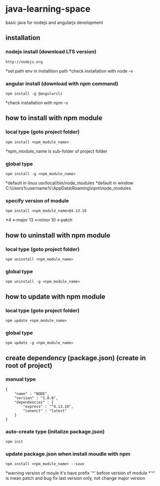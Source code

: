 # java-learning-space
basic java for nodejs and angularjs development

## installation
### nodejs install (download LTS version)
   
    http://nodejs.org
    
   *set path env in installtion path
   *check installation with node -v

### angular install (download with npm command)
    
    npm install -g @angularcli
    
   *check installation with npm -v

## how to install with npm module
### local type (goto project folder)

    npm install <npm_module_name>

   *npm_module_name is sub-folder of project folder

### global type 

    npm install -g <npm_module_name>

   *default in linux usr/local/bin/node_modules
   *default in window C:\Users\%username%\AppData\Roaming\npm\node_modules

### specify version of module
    
    npm install <npm_module_name>@4.13.10

   *4 <-major 13 <-minor 10 <-patch

## how to uninstall with npm module
### local type (goto project folder)

    npm uninstall <npm_module_name>

### global type 

    npm uninstall -g <npm_module_name>

## how to update with npm module
### local type (goto project folder)

    npm update <npm_module_name>

### global type 

    npm update -g <npm_module_name>

## create dependency (package.json) (create in root of project)
### manual type

    {
        "name" : "NODE",
        "version" : "1.0.0",
        "dependencies" : {
            "express" : "^4.13.10",
            "conenct" : "latest"
        }
    }

### auto-create type (initalize package.json)
    
    npm init

### update package.json when install moudle with npm

    npm install <npm_module_name> --save

   *warning version of moule it's have prefix '^' before version of module
   *'^' is mean patch and bug fix last version only, not change major version